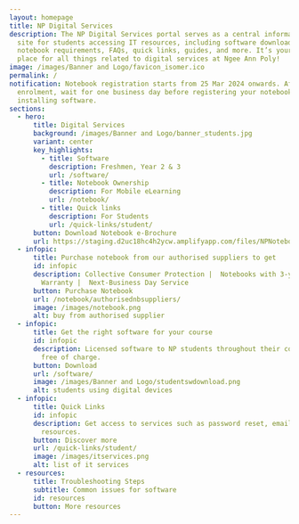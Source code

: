 ```yaml
---
layout: homepage
title: NP Digital Services
description: The NP Digital Services portal serves as a central informational
  site for students accessing IT resources, including software download,
  notebook requirements, FAQs, quick links, guides, and more. It’s your go-to
  place for all things related to digital services at Ngee Ann Poly!
image: /images/Banner and Logo/favicon_isomer.ico
permalink: /
notification: Notebook registration starts from 25 Mar 2024 onwards. After
  enrolment, wait for one business day before registering your notebook and
  installing software.
sections:
  - hero:
      title: Digital Services
      background: /images/Banner and Logo/banner_students.jpg
      variant: center
      key_highlights:
        - title: Software
          description: Freshmen, Year 2 & 3
          url: /software/
        - title: Notebook Ownership
          description: For Mobile eLearning
          url: /notebook/
        - title: Quick links
          description: For Students
          url: /quick-links/student/
      button: Download Notebook e-Brochure
      url: https://staging.d2uc18hc4h2ycw.amplifyapp.com/files/NPNotebookRoadshowBrochure2024_v3.pdf
  - infopic:
      title: Purchase notebook from our authorised suppliers to get
      id: infopic
      description: Collective Consumer Protection |  Notebooks with 3-year On-site
        Warranty |  Next-Business Day Service
      button: Purchase Notebook
      url: /notebook/authorisednbsuppliers/
      image: /images/notebook.png
      alt: buy from authorised supplier
  - infopic:
      title: Get the right software for your course
      id: infopic
      description: Licensed software to NP students throughout their course of study,
        free of charge.
      button: Download
      url: /software/
      image: /images/Banner and Logo/studentswdownload.png
      alt: students using digital devices
  - infopic:
      title: Quick Links
      id: infopic
      description: Get access to services such as password reset, email guides, and NP
        resources.
      button: Discover more
      url: /quick-links/student/
      image: /images/itservices.png
      alt: list of it services
  - resources:
      title: Troubleshooting Steps
      subtitle: Common issues for software
      id: resources
      button: More resources
---
```

